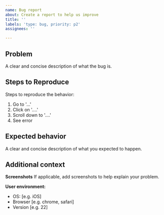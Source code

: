 ```yaml
---
name: Bug report
about: Create a report to help us improve
title: ''
labels: 'type: bug, priority: p2'
assignees: ''

---
```


## Problem
A clear and concise description of what the bug is.

## Steps to Reproduce

Steps to reproduce the behavior:

1. Go to '...'
2. Click on '....'
3. Scroll down to '....'
4. See error

## Expected behavior

A clear and concise description of what you expected to happen.

## Additional context

**Screenshots**
If applicable, add screenshots to help explain your problem.

**User environment:**
 - OS: [e.g. iOS]
 - Browser [e.g. chrome, safari]
 - Version [e.g. 22]
